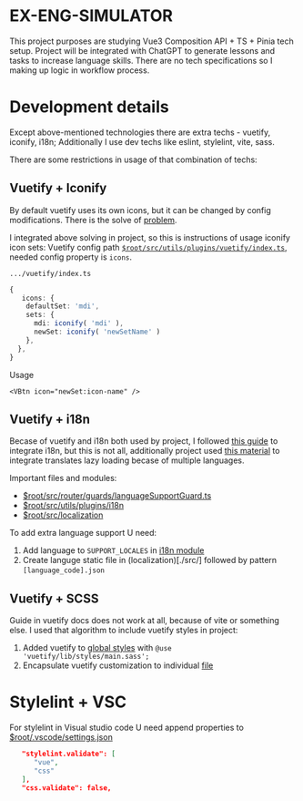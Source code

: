 # EX-ENG-SIMULATOR

This project purposes are studying Vue3 Composition API + TS + Pinia tech setup. Project will be integrated with ChatGPT to generate lessons and tasks to increase language skills. There are no tech specifications so I making up logic in workflow process.

# Development details

Except above-mentioned technologies there are extra techs - vuetify, iconify, i18n; Additionally I use dev techs like eslint, stylelint, vite, sass.

There are some restrictions in usage of that combination of techs:

## Vuetify + Iconify

By default vuetify uses its own icons, but it can be changed by config modifications. There is the solve of [problem](https://github.com/vuetifyjs/vuetify/issues/7821#issuecomment-1263337008).

I integrated above solving in project, so this is instructions of usage iconify icon sets:
Vuetify config path [`$root/src/utils/plugins/vuetify/index.ts`](./src/utils/plugins/vuetify/index.ts), needed config property is `icons`.

`.../vuetify/index.ts`
```ts
{
   icons: {
    defaultSet: 'mdi',
    sets: {
      mdi: iconify( 'mdi' ),
      newSet: iconify( 'newSetName' )
    },
  },
}
```

Usage
```
<VBtn icon="newSet:icon-name" />
```

## Vuetify + i18n

Becase of vuetify and i18n both used by project, I followed [this guide](https://vuetifyjs.com/en/features/internationalization/#vue-i18n) to integrate i18n, but this is not all, additionally project used [this material](https://vue-i18n.intlify.dev/guide/advanced/lazy.html) to integrate translates lazy loading becase of multiple languages.

Important files and modules:

- [$root/src/router/guards/languageSupportGuard.ts](./src/router/guards/languageSupportGuard.ts)
- [$root/src/utils/plugins/i18n](./src/utils/plugins/i18n)
- [$root/src/localization](./src/localization)

To add extra language support U need:

1. Add language to `SUPPORT_LOCALES` in [i18n module](./src/utils/plugins/i18n/index.ts)
2. Create languge static file in (localization)[./src/] followed by pattern `[language_code].json`

## Vuetify + SCSS

Guide in vuetify docs does not work at all, because of vite or something else. I used that algorithm to include vuetify styles in project:

1. Added vuetify to [global styles](./src/scss/_global.scss) with `@use 'vuetify/lib/styles/main.sass';`
2. Encapsulate vuetify customization to individual [file](./src/scss/libs/_vuetify.scss)

# Stylelint + VSC

For stylelint in Visual studio code U need append properties to [$root/.vscode/settings.json](./.vscode/settings.json)

```json
   "stylelint.validate": [
      "vue",
      "css"
   ],
   "css.validate": false,
```

